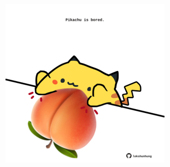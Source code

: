 <!-- built at 28/12/2024, 09:00:54 UTC -->
<p align="center">
  <img width="500" height="500" src="./ReadmeImage.svg">
</p>

